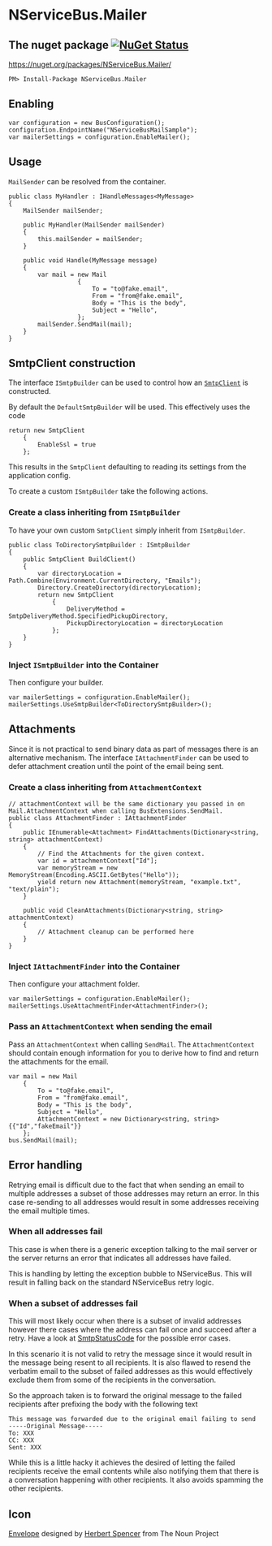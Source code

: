 NServiceBus.Mailer
===============


## The nuget package  [![NuGet Status](http://img.shields.io/nuget/v/NServiceBus.Mailer.svg?style=flat)](https://www.nuget.org/packages/NServiceBus.Mailer/)

https://nuget.org/packages/NServiceBus.Mailer/

    PM> Install-Package NServiceBus.Mailer


## Enabling

```
var configuration = new BusConfiguration();
configuration.EndpointName("NServiceBusMailSample");
var mailerSettings = configuration.EnableMailer();
```


## Usage 

`MailSender` can be resolved from the container.
     
```
public class MyHandler : IHandleMessages<MyMessage>
{
    MailSender mailSender;

    public MyHandler(MailSender mailSender)
    {
        this.mailSender = mailSender;
    }

    public void Handle(MyMessage message)
    {
        var mail = new Mail
                   {
                       To = "to@fake.email",
                       From = "from@fake.email",
                       Body = "This is the body",
                       Subject = "Hello",
                   };
        mailSender.SendMail(mail);
    }
}
```


## SmtpClient construction 

The interface `ISmtpBuilder` can be used to control how an [`SmtpClient`](http://msdn.microsoft.com/en-us/library/system.net.mail.smtpclient.aspx) is constructed.

By default the  `DefaultSmtpBuilder` will be used. This effectively uses the code

    return new SmtpClient
        {
            EnableSsl = true
        };
       
This results in the `SmtpClient` defaulting to reading its settings from the application config.

To create a custom `ISmtpBuilder` take the following actions.


### Create a class inheriting from `ISmtpBuilder` 

To have your own custom `SmtpClient` simply inherit from `ISmtpBuilder`. 

    public class ToDirectorySmtpBuilder : ISmtpBuilder
    {
        public SmtpClient BuildClient()
        {
            var directoryLocation = Path.Combine(Environment.CurrentDirectory, "Emails");
            Directory.CreateDirectory(directoryLocation);
            return new SmtpClient
                {
                    DeliveryMethod = SmtpDeliveryMethod.SpecifiedPickupDirectory,
                    PickupDirectoryLocation = directoryLocation
                };
        }
    }


### Inject `ISmtpBuilder` into the Container

Then configure your builder.

```
var mailerSettings = configuration.EnableMailer();
mailerSettings.UseSmtpBuilder<ToDirectorySmtpBuilder>();
```


## Attachments

Since it is not practical to send binary data as part of messages there is an alternative mechanism. The interface `IAttachmentFinder` can be used to defer attachment creation until the point of the email being sent.

### Create a class inheriting from `AttachmentContext` 

    // attachmentContext will be the same dictionary you passed in on Mail.AttachmentContext when calling BusExtensions.SendMail.
    public class AttachmentFinder : IAttachmentFinder
    {
        public IEnumerable<Attachment> FindAttachments(Dictionary<string, string> attachmentContext)
        {
            // Find the Attachments for the given context. 
            var id = attachmentContext["Id"];
            var memoryStream = new MemoryStream(Encoding.ASCII.GetBytes("Hello"));
            yield return new Attachment(memoryStream, "example.txt", "text/plain");
        }

        public void CleanAttachments(Dictionary<string, string> attachmentContext)
        {
            // Attachment cleanup can be performed here
        }
    }


### Inject `IAttachmentFinder` into the Container

Then configure your attachment folder.

```
var mailerSettings = configuration.EnableMailer();
mailerSettings.UseAttachmentFinder<AttachmentFinder>();
```


### Pass an `AttachmentContext` when sending the email

Pass an `AttachmentContext` when calling `SendMail`. The `AttachmentContext` should contain enough information for you to derive how to find and return the attachments for the email. 

    var mail = new Mail
        {
            To = "to@fake.email",
            From = "from@fake.email",
            Body = "This is the body",
            Subject = "Hello",
            AttachmentContext = new Dictionary<string, string>{{"Id","fakeEmail"}}
        };
    bus.SendMail(mail);


## Error handling

Retrying email is difficult due to the fact that when sending an email to multiple addresses a subset of those addresses may return an error. In this case re-sending to all addresses would result in some addresses receiving the email multiple times.


### When all addresses fail

This case is when there is a generic exception talking to the mail server or the server returns an error that indicates all addresses have failed.

This is handling by letting the exception bubble to NServiceBus. This will result in falling back on the standard NServiceBus retry logic.

### When a subset of addresses fail

This will most likely occur when there is a subset of invalid addresses however there cases where the address can fail once and succeed after a retry. Have a look at [SmtpStatusCode](http://msdn.microsoft.com/en-us/library/system.net.mail.smtpstatuscode.aspx) for the possible error cases.

In this scenario it is not valid to retry the message since it would result in the message being resent to all recipients. It is also flawed to resend the verbatim email to the subset of failed addresses as this would effectively exclude them from some of the recipients in the conversation.

So the approach taken is to forward the original message to the failed recipients after prefixing the body with the following text

    This message was forwarded due to the original email failing to send
    -----Original Message-----
    To: XXX
    CC: XXX
    Sent: XXX

While this is a little hacky it achieves the desired of letting the failed recipients receive the email contents while also notifying them that there is a conversation happening with other recipients. It also avoids spamming the other recipients.


## Icon

<a href="http://thenounproject.com/noun/envelope/#icon-No15467" target="_blank">Envelope</a> designed by <a href="http://thenounproject.com/hspencer" target="_blank">Herbert Spencer</a> from The Noun Project

